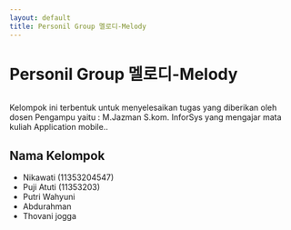 ```yaml
---
layout: default
title: Personil Group 멜로디-Melody
---
```


<div class="post">
	<h1 class="pageTitle">Personil Group 멜로디-Melody</h1>
	<img src="{{ '/assets/img/touring.jpg' | prepend: site.baseurl }}" alt=""> 
	<p class="intro">Kelompok ini terbentuk untuk menyelesaikan tugas yang diberikan oleh dosen Pengampu yaitu : M.Jazman S.kom. InforSys yang mengajar mata kuliah Application mobile..</p>
	<h2>Nama Kelompok </h2>
	<ul>
		<li> Nikawati (11353204547) </li>
  		<li> Puji Atuti (11353203) </li>
  		<li> Putri Wahyuni </li>
  		<li> Abdurahman </li>
  		<li> Thovani jogga</li> 
  	</ul>
</div>
